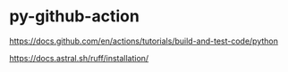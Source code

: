 # py-github-action
https://docs.github.com/en/actions/tutorials/build-and-test-code/python

https://docs.astral.sh/ruff/installation/
